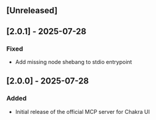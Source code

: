 ## [Unreleased]

## [2.0.1] - 2025-07-28

### Fixed

- Add missing node shebang to stdio entrypoint

## [2.0.0] - 2025-07-28

### Added

- Initial release of the official MCP server for Chakra UI
